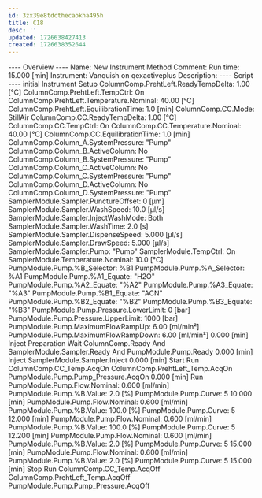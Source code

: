 ```yaml
---
id: 3zx39e8tdcthecaokha495h
title: C18
desc: ''
updated: 1726638427413
created: 1726638352644
---
```




---- Overview ----
Name: New Instrument Method
Comment: 
Run time: 15.000 [min]
Instrument: Vanquish on qexactiveplus
Description: 
---- Script ----
initial     Instrument Setup
            ColumnComp.PrehtLeft.ReadyTempDelta: 1.00 [°C]
            ColumnComp.PrehtLeft.TempCtrl: On
            ColumnComp.PrehtLeft.Temperature.Nominal: 40.00 [°C]
            ColumnComp.PrehtLeft.EquilibrationTime: 1.0 [min]
            ColumnComp.CC.Mode: StillAir
            ColumnComp.CC.ReadyTempDelta: 1.00 [°C]
            ColumnComp.CC.TempCtrl: On
            ColumnComp.CC.Temperature.Nominal: 40.00 [°C]
            ColumnComp.CC.EquilibrationTime: 1.0 [min]
            ColumnComp.Column_A.SystemPressure: "Pump"
            ColumnComp.Column_B.ActiveColumn: No
            ColumnComp.Column_B.SystemPressure: "Pump"
            ColumnComp.Column_C.ActiveColumn: No
            ColumnComp.Column_C.SystemPressure: "Pump"
            ColumnComp.Column_D.ActiveColumn: No
            ColumnComp.Column_D.SystemPressure: "Pump"
            SamplerModule.Sampler.PunctureOffset: 0 [µm]
            SamplerModule.Sampler.WashSpeed: 10.0 [µl/s]
            SamplerModule.Sampler.InjectWashMode: Both
            SamplerModule.Sampler.WashTime: 2.0 [s]
            SamplerModule.Sampler.DispenseSpeed: 5.000 [µl/s]
            SamplerModule.Sampler.DrawSpeed: 5.000 [µl/s]
            SamplerModule.Sampler.Pump: "Pump"
            SamplerModule.TempCtrl: On
            SamplerModule.Temperature.Nominal: 10.0 [°C]
            PumpModule.Pump.%B_Selector: %B1
            PumpModule.Pump.%A_Selector: %A1
            PumpModule.Pump.%A1_Equate: "H2O"
            PumpModule.Pump.%A2_Equate: "%A2"
            PumpModule.Pump.%A3_Equate: "%A3"
            PumpModule.Pump.%B1_Equate: "ACN"
            PumpModule.Pump.%B2_Equate: "%B2"
            PumpModule.Pump.%B3_Equate: "%B3"
            PumpModule.Pump.Pressure.LowerLimit: 0 [bar]
            PumpModule.Pump.Pressure.UpperLimit: 1000 [bar]
            PumpModule.Pump.MaximumFlowRampUp: 6.00 [ml/min²]
            PumpModule.Pump.MaximumFlowRampDown: 6.00 [ml/min²]
0.000 [min] Inject Preparation
            Wait ColumnComp.Ready And SamplerModule.Sampler.Ready And PumpModule.Pump.Ready
0.000 [min] Inject
            SamplerModule.Sampler.Inject 
0.000 [min] Start Run
            ColumnComp.CC_Temp.AcqOn 
            ColumnComp.PrehtLeft_Temp.AcqOn 
            PumpModule.Pump.Pump_Pressure.AcqOn 
0.000 [min] Run
            PumpModule.Pump.Flow.Nominal: 0.600 [ml/min]
            PumpModule.Pump.%B.Value: 2.0 [%]
            PumpModule.Pump.Curve: 5
10.000 [min]
            PumpModule.Pump.Flow.Nominal: 0.600 [ml/min]
            PumpModule.Pump.%B.Value: 100.0 [%]
            PumpModule.Pump.Curve: 5
12.000 [min]
            PumpModule.Pump.Flow.Nominal: 0.600 [ml/min]
            PumpModule.Pump.%B.Value: 100.0 [%]
            PumpModule.Pump.Curve: 5
12.200 [min]
            PumpModule.Pump.Flow.Nominal: 0.600 [ml/min]
            PumpModule.Pump.%B.Value: 2.0 [%]
            PumpModule.Pump.Curve: 5
15.000 [min]
            PumpModule.Pump.Flow.Nominal: 0.600 [ml/min]
            PumpModule.Pump.%B.Value: 2.0 [%]
            PumpModule.Pump.Curve: 5
15.000 [min] Stop Run
            ColumnComp.CC_Temp.AcqOff 
            ColumnComp.PrehtLeft_Temp.AcqOff 
            PumpModule.Pump.Pump_Pressure.AcqOff 


